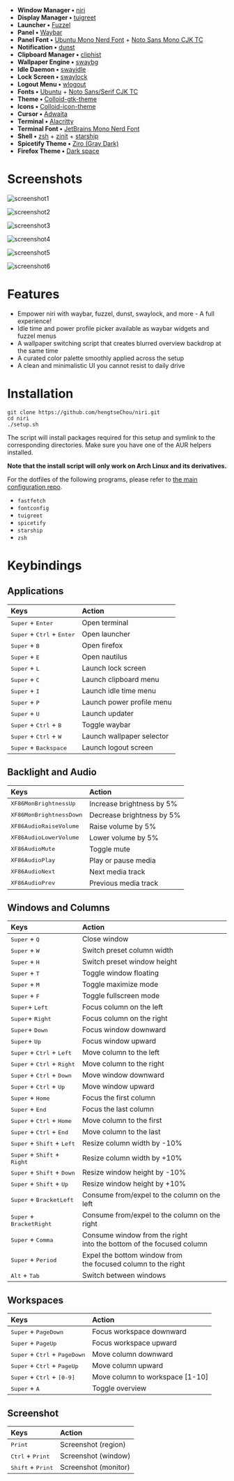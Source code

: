 - **Window Manager •** [niri](https://github.com/YaLTeR/niri)
- **Display Manager •** [tuigreet](https://github.com/apognu/tuigreet)
- **Launcher •** [Fuzzel](https://codeberg.org/dnkl/fuzzel)
- **Panel •** [Waybar](https://github.com/Alexays/Waybar)
- **Panel Font •** [Ubuntu Mono Nerd Font](https://archlinux.org/packages/extra/any/ttf-ubuntu-mono-nerd/) + [Noto Sans Mono CJK TC](https://archlinux.org/packages/extra/any/noto-fonts-cjk/)
- **Notification •** [dunst](https://github.com/dunst-project/dunst)
- **Clipboard Manager •** [cliphist](https://github.com/sentriz/cliphist)
- **Wallpaper Engine •** [swaybg](https://github.com/swaywm/swaybg)
- **Idle Daemon •** [swayidle](https://github.com/swaywm/swayidle)
- **Lock Screen •** [swaylock](https://github.com/swaywm/swaylock)
- **Logout Menu •** [wlogout](https://github.com/ArtsyMacaw/wlogout)
- **Fonts •** [Ubuntu](https://archlinux.org/packages/extra/any/ttf-ubuntu-font-family/) + [Noto Sans/Serif CJK TC](https://archlinux.org/packages/extra/any/noto-fonts-cjk/)
- **Theme •** [Colloid-gtk-theme](https://github.com/vinceliuice/Colloid-gtk-theme)
- **Icons •** [Colloid-icon-theme](https://github.com/vinceliuice/Colloid-icon-theme)
- **Cursor •** [Adwaita](https://github.com/GNOME/adwaita-icon-theme)
- **Terminal •** [Alacritty](https://github.com/alacritty/alacritty)
- **Terminal Font •** [JetBrains Mono Nerd Font](https://archlinux.org/packages/extra/any/ttf-jetbrains-mono-nerd/)
- **Shell •** [zsh](https://www.zsh.org/) + [zinit](https://github.com/zdharma-continuum/zinit) + [starship](https://github.com/starship/starship)
- **Spicetify Theme •** [Ziro (Gray Dark)](https://github.com/spicetify/spicetify-themes/tree/master/Ziro#gray-dark)
- **Firefox Theme •** [Dark space](https://addons.mozilla.org/en-US/firefox/addon/nicothin-space/)

# Screenshots

![screenshot1](https://raw.githubusercontent.com/hengtseChou/Niri/refs/heads/main/.github/assets/screenshots/screenshot1.png)

![screenshot2](https://raw.githubusercontent.com/hengtseChou/Niri/refs/heads/main/.github/assets/screenshots/screenshot2.png)

![screenshot3](https://raw.githubusercontent.com/hengtseChou/Niri/refs/heads/main/.github/assets/screenshots/screenshot3.png)

![screenshot4](https://raw.githubusercontent.com/hengtseChou/Niri/refs/heads/main/.github/assets/screenshots/screenshot4.png)

![screenshot5](https://raw.githubusercontent.com/hengtseChou/Niri/refs/heads/main/.github/assets/screenshots/screenshot5.png)

![screenshot6](https://raw.githubusercontent.com/hengtseChou/Niri/refs/heads/main/.github/assets/screenshots/screenshot6.png)

# Features

- Empower niri with waybar, fuzzel, dunst, swaylock, and more - A full experience!
- Idle time and power profile picker available as waybar widgets and fuzzel menus
- A wallpaper switching script that creates blurred overview backdrop at the same time
- A curated color palette smoothly applied across the setup
- A clean and minimalistic UI you cannot resist to daily drive

# Installation

```
git clone https://github.com/hengtseChou/niri.git
cd niri
./setup.sh
```

The script will install packages required for this setup and symlink to the corresponding directories. Make sure you have one of the AUR helpers installed.

**Note that the install script will only work on Arch Linux and its derivatives.**

For the dotfiles of the following programs, please refer to [the main configuration repo](https://github.com/hengtseChou/Conf).

- `fastfetch`
- `fontconfig`
- `tuigreet`
- `spicetify`
- `starship`
- `zsh`

# Keybindings

## Applications

| Keys                                                  | Action                    |
| :---------------------------------------------------- | :------------------------ |
| <kbd>Super</kbd> + <kbd>Enter</kbd>                   | Open terminal             |
| <kbd>Super</kbd> + <kbd>Ctrl</kbd> + <kbd>Enter</kbd> | Open launcher             |
| <kbd>Super</kbd> + <kbd>B</kbd>                       | Open firefox              |
| <kbd>Super</kbd> + <kbd>E</kbd>                       | Open nautilus             |
| <kbd>Super</kbd> + <kbd>L</kbd>                       | Launch lock screen        |
| <kbd>Super</kbd> + <kbd>C</kbd>                       | Launch clipboard menu     |
| <kbd>Super</kbd> + <kbd>I</kbd>                       | Launch idle time menu     |
| <kbd>Super</kbd> + <kbd>P</kbd>                       | Launch power profile menu |
| <kbd>Super</kbd> + <kbd>U</kbd>                       | Launch updater            |
| <kbd>Super</kbd> + <kbd>Ctrl</kbd> + <kbd>B</kbd>     | Toggle waybar             |
| <kbd>Super</kbd> + <kbd>Ctrl</kbd> + <kbd>W</kbd>     | Launch wallpaper selector |
| <kbd>Super</kbd> + <kbd>Backspace</kbd>               | Launch logout screen      |

## Backlight and Audio

| Keys                             | Action                    |
| :------------------------------- | :------------------------ |
| <kbd>XF86MonBrightnessUp</kbd>   | Increase brightness by 5% |
| <kbd>XF86MonBrightnessDown</kbd> | Decrease brightness by 5% |
| <kbd>XF86AudioRaiseVolume</kbd>  | Raise volume by 5%        |
| <kbd>XF86AudioLowerVolume</kbd>  | Lower volume by 5%        |
| <kbd>XF86AudioMute</kbd>         | Toggle mute               |
| <kbd>XF86AudioPlay</kbd>         | Play or pause media       |
| <kbd>XF86AudioNext</kbd>         | Next media track          |
| <kbd>XF86AudioPrev</kbd>         | Previous media track      |

## Windows and Columns

| Keys                                                   | Action                                                                   |
| :----------------------------------------------------- | :----------------------------------------------------------------------- |
| <kbd>Super</kbd> + <kbd>Q</kbd>                        | Close window                                                             |
| <kbd>Super</kbd> + <kbd>W</kbd>                        | Switch preset column width                                               |
| <kbd>Super</kbd> + <kbd>H</kbd>                        | Switch preset window height                                              |
| <kbd>Super</kbd> + <kbd>T</kbd>                        | Toggle window floating                                                   |
| <kbd>Super</kbd> + <kbd>M</kbd>                        | Toggle maximize mode                                                     |
| <kbd>Super</kbd> + <kbd>F</kbd>                        | Toggle fullscreen mode                                                   |
| <kbd>Super</kbd>+ <kbd>Left</kbd>                      | Focus column on the left                                                 |
| <kbd>Super</kbd>+ <kbd>Right</kbd>                     | Focus column on the right                                                |
| <kbd>Super</kbd>+ <kbd>Down</kbd>                      | Focus window downward                                                    |
| <kbd>Super</kbd>+ <kbd>Up</kbd>                        | Focus window upward                                                      |
| <kbd>Super</kbd> + <kbd>Ctrl</kbd> + <kbd>Left</kbd>   | Move column to the left                                                  |
| <kbd>Super</kbd> + <kbd>Ctrl</kbd> + <kbd>Right</kbd>  | Move column to the right                                                 |
| <kbd>Super</kbd> + <kbd>Ctrl</kbd> + <kbd>Down</kbd>   | Move window downward                                                     |
| <kbd>Super</kbd> + <kbd>Ctrl</kbd> + <kbd>Up</kbd>     | Move window upward                                                       |
| <kbd>Super</kbd> + <kbd>Home</kbd>                     | Focus the first column                                                   |
| <kbd>Super</kbd> + <kbd>End</kbd>                      | Focus the last column                                                    |
| <kbd>Super</kbd> + <kbd>Ctrl</kbd> + <kbd>Home</kbd>   | Move column to the first                                                 |
| <kbd>Super</kbd> + <kbd>Ctrl</kbd> + <kbd>End</kbd>    | Move column to the last                                                  |
| <kbd>Super</kbd> + <kbd>Shift</kbd> + <kbd>Left</kbd>  | Resize column width by -10%                                              |
| <kbd>Super</kbd> + <kbd>Shift</kbd> + <kbd>Right</kbd> | Resize column width by +10%                                              |
| <kbd>Super</kbd> + <kbd>Shift</kbd> + <kbd>Down</kbd>  | Resize window height by -10%                                             |
| <kbd>Super</kbd> + <kbd>Shift</kbd> + <kbd>Up</kbd>    | Resize window height by +10%                                             |
| <kbd>Super</kbd> + <kbd>BracketLeft</kbd>              | Consume from/expel to the column on the left                             |
| <kbd>Super</kbd> + <kbd>BracketRight</kbd>             | Consume from/expel to the column on the right                            |
| <kbd>Super</kbd> + <kbd>Comma</kbd>                    | Consume window from the right </br>into the bottom of the focused column |
| <kbd>Super</kbd> + <kbd>Period</kbd>                   | Expel the bottom window from </br>the focused column to the right        |
| <kbd>Alt</kbd> + <kbd>Tab</kbd>                        | Switch between windows                                                   |

## Workspaces

| Keys                                                     | Action                          |
| :------------------------------------------------------- | :------------------------------ |
| <kbd>Super</kbd> + <kbd>PageDown</kbd>                   | Focus workspace downward        |
| <kbd>Super</kbd> + <kbd>PageUp</kbd>                     | Focus workspace upward          |
| <kbd>Super</kbd> + <kbd>Ctrl</kbd> + <kbd>PageDown</kbd> | Move column downward            |
| <kbd>Super</kbd> + <kbd>Ctrl</kbd> + <kbd>PageUp</kbd>   | Move column upward              |
| <kbd>Super</kbd> + <kbd>Ctrl</kbd> + <kbd>[0-9]</kbd>    | Move column to workspace [1-10] |
| <kbd>Super</kbd> + <kbd>A</kbd>                          | Toggle overview                 |

## Screenshot

| Keys                                | Action               |
| :---------------------------------- | :------------------- |
| <kbd>Print</kbd>                    | Screenshot (region)  |
| <kbd>Ctrl</kbd> + <kbd>Print</kbd>  | Screenshot (window)  |
| <kbd>Shift</kbd> + <kbd>Print</kbd> | Screenshot (monitor) |
